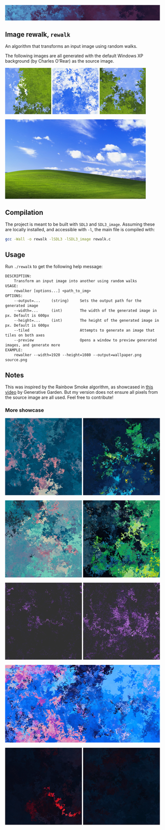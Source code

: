 <img src="./img/banner.png">

## Image rewalk, `rewalk`

An algorithm that transforms an input image using random walks.

The following images are all generated with the default Windows XP background (by Charles O'Rear) as the source image.

<img src="./img/post-1.png" width=150> <img src="./img/post-2.png" width=150> <img src="./img/post-3.png" width=150>

<img src="./img/pre.png" width=458>

## Compilation

The project is meant to be built with `SDL3` and `SDL3_image`. Assuming these are locally installed, and accessible with `-l`, the main file is compiled with:
```sh
gcc -Wall -o rewalk -lSDL3 -lSDL3_image rewalk.c
```

## Usage

Run `./rewalk` to get the following help message:
```
DESCRIPTION:
    Transform an input image into another using random walks
USAGE:
    rewalker [options...] <path_to_img>
OPTIONS:
    --output=...     (string)     Sets the output path for the generated image
    --width=...      (int)        The width of the generated image in px. Default is 600px
    --height=...     (int)        The height of the generated image in px. Default is 600px
    --tiled                       Attempts to generate an image that tiles on both axes
    --preview                     Opens a window to preview generated images, and generate more
EXAMPLE:
    rewalker --width=1920 --height=1080 --output=wallpaper.png source.png
```

## Notes

This was inspired by the Rainbow Smoke algorithm, as showcased in [this video](https://www.youtube.com/watch?v=dVQDYne8Bkc) by Generative Garden. But my version does not ensure all pixels from the source image are all used. Feel free to contribute!

### More showcase

<img src="./img/showcase-1a.png" width=250> <img src="./img/showcase-1b.png" width=250>

<img src="./img/showcase-2a.png" width=250> <img src="./img/showcase-2b.png" width=250>

<img src="./img/showcase-3a.png" width=250> <img src="./img/showcase-3b.png" width=250>

<img src="./img/showcase-4.png" width=508>

<img src="./img/showcase-5a.png" width=250> <img src="./img/showcase-5b.png" width=250>
